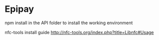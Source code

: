 # Epipay

npm install in the API folder to install the working environment

nfc-tools install guide
http://nfc-tools.org/index.php?title=Libnfc#Usage
